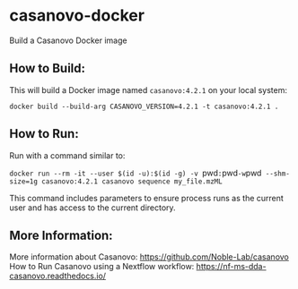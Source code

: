 # casanovo-docker
Build a Casanovo Docker image

## How to Build:
This will build a Docker image named `casanovo:4.2.1` on your local system:

`docker build --build-arg CASANOVO_VERSION=4.2.1 -t casanovo:4.2.1 .`

## How to Run:
Run with a command similar to:

`docker run --rm -it --user $(id -u):$(id -g) -v `pwd`:`pwd` -w `pwd` --shm-size=1g casanovo:4.2.1 casanovo sequence my_file.mzML`

This command includes parameters to ensure process runs as the current user and has access to the current directory.

## More Information:

More information about Casanovo: https://github.com/Noble-Lab/casanovo
How to Run Casanovo using a Nextflow workflow: https://nf-ms-dda-casanovo.readthedocs.io/

